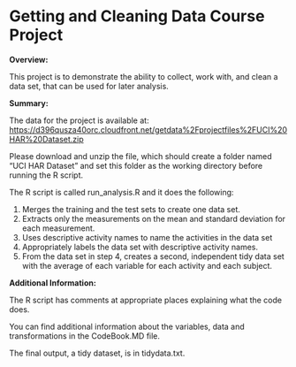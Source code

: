 # Getting and Cleaning Data Course Project

**Overview:**

This project is to demonstrate the ability to collect, work with, and clean a data set, that can be used for later analysis.


**Summary:**

The data for the project is available at: https://d396qusza40orc.cloudfront.net/getdata%2Fprojectfiles%2FUCI%20HAR%20Dataset.zip

Please download and unzip the file, which should create a folder named “UCI HAR Dataset” and set this folder as the working directory before running the R script.

The R script is called run_analysis.R and it does the following:

1. Merges the training and the test sets to create one data set.
2. Extracts only the measurements on the mean and standard deviation for each measurement.
3. Uses descriptive activity names to name the activities in the data set
4. Appropriately labels the data set with descriptive activity names.
5. From the data set in step 4, creates a second, independent tidy data set with the average of each variable for each activity and each subject.


**Additional Information:**

The R script has comments at appropriate places explaining what the code does.

You can find additional information about the variables, data and transformations in the CodeBook.MD file.

The final output, a tidy dataset, is in tidydata.txt. 
